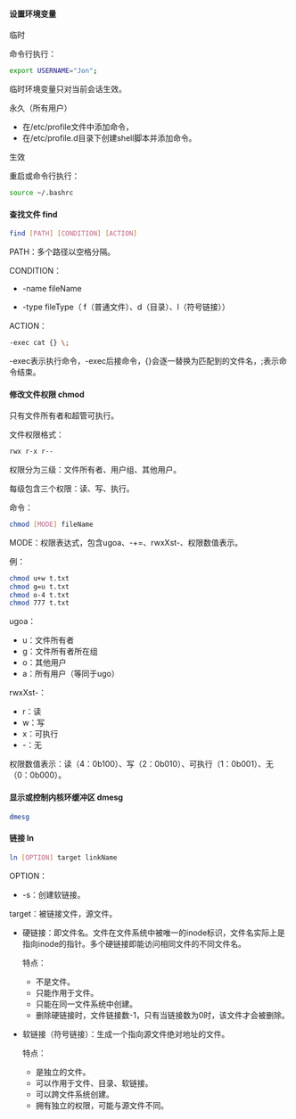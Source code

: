 #### 设置环境变量

临时

命令行执行：

```sh
export USERNAME="Jon";
```

临时环境变量只对当前会话生效。



永久（所有用户）

- 在/etc/profile文件中添加命令，
- 在/etc/profile.d目录下创建shell脚本并添加命令。

生效

重启或命令行执行：

```sh
source ~/.bashrc
```





#### 查找文件 find

```sh
find [PATH] [CONDITION] [ACTION]
```

PATH：多个路径以空格分隔。

CONDITION：

- -name fileName

- -type fileType（ f（普通文件）、d（目录）、l（符号链接））

ACTION：

```sh
-exec cat {} \;
```

-exec表示执行命令，-exec后接命令，{}会逐一替换为匹配到的文件名，\;表示命令结束。



#### 修改文件权限 chmod

只有文件所有者和超管可执行。

文件权限格式：

```sh
rwx r-x r--
```

权限分为三级：文件所有者、用户组、其他用户。

每级包含三个权限：读、写、执行。

命令：

```sh
chmod [MODE] fileName
```

MODE：权限表达式，包含ugoa、-+=、rwxXst-、权限数值表示。

例：

``` sh
chmod u+w t.txt
chmod g=u t.txt
chmod o-4 t.txt
chmod 777 t.txt
```

ugoa：

- u：文件所有者
- g：文件所有者所在组
- o：其他用户
- a：所有用户（等同于ugo）

rwxXst-：

- r：读
- w：写
- x：可执行
- -：无

权限数值表示：读（4：0b100）、写（2：0b010）、可执行（1：0b001）、无（0：0b000）。



#### 显示或控制内核环缓冲区 dmesg

```sh
dmesg
```



#### 链接 ln

```sh
ln [OPTION] target linkName
```

OPTION：

- -s：创建软链接。

target：被链接文件，源文件。



- 硬链接：即文件名。文件在文件系统中被唯一的inode标识，文件名实际上是指向inode的指针。多个硬链接即能访问相同文件的不同文件名。

  特点：

  - 不是文件。
  - 只能作用于文件。
  - 只能在同一文件系统中创建。
  - 删除硬链接时，文件链接数-1，只有当链接数为0时，该文件才会被删除。

- 软链接（符号链接）：生成一个指向源文件绝对地址的文件。

  特点：

  - 是独立的文件。
  - 可以作用于文件、目录、软链接。
  - 可以跨文件系统创建。
  - 拥有独立的权限，可能与源文件不同。
